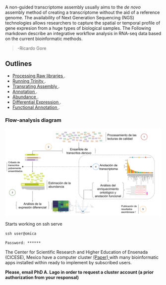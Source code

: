 A non-guided transcriptome assembly usually aims to the _de novo_ assembly method of creating a transcriptome without the aid of a reference genome. The availability of Next Generation Sequencing (NGS) technologies allows researchers to capture the spatial or temporal profile of gene expresion from a huge types of biological samples. The Following markdown describe an integrative workflow analysis in RNA-seq data based on the current bioinformatic methods.

> -Ricardo Gore

## Outlines

* [Processing Raw libraries ](./markdown/Processing).
* [Running Trinity ](./markdown/denovo-Assembly).
* [Transrating Assembly ](./markdown/transrate.md).
* [Annotation ](./markdown/trinotate).
* [Abundance ](./markdown/RSEM).
* [Differential Expression ](./markdown/DiffExp).
* [Functional Annotation ](./markdown/DE-ontology).

### Flow-analysis diagram

![](./figures/step-step-analysis.png)


Starts working on ssh serve
```
ssh user@omica
```

```
Password: ******
```

The Center for Scientific Research and Higher Education of Ensenada (CICESE), Mexico have a computer cluster [(Paper) ](http://todos.cicese.mx/sitio/noticia.php?n=827#.WsJ-23XwZhE) with many bioinformatic apps installed within ready to implement by subscribed users.  

**Please, email PhD A. Lago in order to request a cluster account (a prior authorization from your responsal)**
